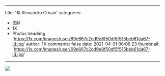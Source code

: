 
---
title: '© Alexandru Crisan'
categories: 
 - 图片
 - 1X
 - Photos
headimg: 'https://1x.com/images/user/69e667c2cd9e8f50df5f515beb61da67-ld.jpg'
author: 1X
comments: false
date: 2021-04-01 08:09:23
thumbnail: 'https://1x.com/images/user/69e667c2cd9e8f50df5f515beb61da67-ld.jpg'
---

<div>   
<img src="https://1x.com/images/user/69e667c2cd9e8f50df5f515beb61da67-ld.jpg" referrerpolicy="no-referrer">  
</div>
            